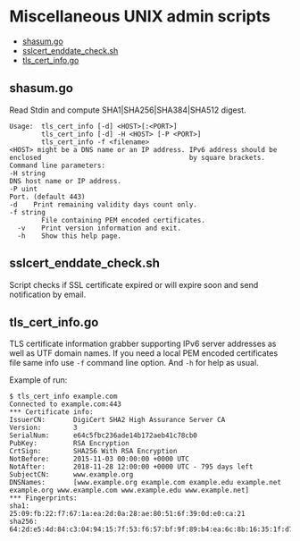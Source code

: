 # Miscellaneous UNIX admin scripts

* [shasum.go](#shasum)
* [sslcert_enddate_check.sh](#sslcert-enddate-check)
* [tls_cert_info.go](#tls-cert-info)

## shasum.go<a name="shasum"></a>
Read Stdin and compute SHA1|SHA256|SHA384|SHA512 digest.

```text
Usage:  tls_cert_info [-d] <HOST>[:<PORT>]                                                                       
        tls_cert_info [-d] -H <HOST> [-P <PORT>]                                                                 
        tls_cert_info -f <filename>                                                                                                                                                                           
<HOST> might be a DNS name or an IP address. IPv6 address should be enclosed                                     by square brackets.                                                                                                                                                                                          
Command line parameters:                                                                                           -H string                                                                                                             DNS host name or IP address.                                                                               -P uint                                                                                                               Port. (default 443)                                                                                       -d    Print remaining validity days count only.                                                                 -f string
        File containing PEM encoded certificates.
  -v    Print version information and exit.
  -h    Show this help page.
```
                                      
## sslcert_enddate_check.sh<a name="sslcert-enddate-check"></a>
Script checks if SSL certificate expired or will expire soon and send notification by email.

## tls_cert_info.go<a name="tls-cert-info"></a>
TLS certificate information grabber supporting IPv6 server addresses as well as UTF domain names.
If you need a local PEM encoded certificates file same info use `-f` command line option. And `-h` for
help as usual.

Example of run:
```text
$ tls_cert_info example.com
Connected to example.com:443
*** Certificate info:
IssuerCN:       DigiCert SHA2 High Assurance Server CA
Version:        3
SerialNum:      e64c5fbc236ade14b172aeb41c78cb0
PubKey:         RSA Encryption
CrtSign:        SHA256 With RSA Encryption
NotBefore:      2015-11-03 00:00:00 +0000 UTC
NotAfter:       2018-11-28 12:00:00 +0000 UTC - 795 days left
SubjectCN:      www.example.org
DNSNames:       [www.example.org example.com example.edu example.net example.org www.example.com www.example.edu www.example.net]
*** Fingerprints:
sha1:           25:09:fb:22:f7:67:1a:ea:2d:0a:28:ae:80:51:6f:39:0d:e0:ca:21
sha256:         64:2d:e5:4d:84:c3:04:94:15:7f:53:f6:57:bf:9f:89:b4:ea:6c:8b:16:35:1f:d7:ec:25:8d:55:6f:82:10:40
```
